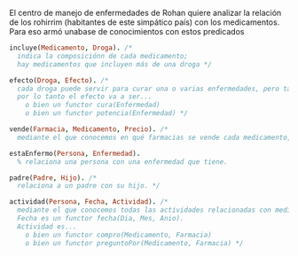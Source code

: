 El centro de manejo de enfermedades de Rohan quiere analizar la relación de los rohirrim 
(habitantes de este simpático país) con los medicamentos. Para eso armó unabase de conocimientos con estos predicados

```prolog
incluye(Medicamento, Droga). /*
  indica la composiciónn de cada medicamento;
  hay medicamentos que incluyen más de una droga */

efecto(Droga, Efecto). /*
  cada droga puede servir para curar una o varias enfermedades, pero también puede potenciar otras enfermedades; 
  por lo tanto el efecto va a ser...
    o bien un functor cura(Enfermedad)
    o bien un functor potencia(Enfermedad) */

vende(Farmacia, Medicamento, Precio). /*
  mediante el que conocemos en qué farmacias se vende cada medicamento, y a qué precio lo vende cada una. */

estaEnfermo(Persona, Enfermedad).
  % relaciona una persona con una enfermedad que tiene.

padre(Padre, Hijo). /*
  relaciona a un padre con su hijo. */

actividad(Persona, Fecha, Actividad). /*
  mediante el que conocemos todas las actividades relacionadas con medicamentos que hicieron los rohirrim.
  Fecha es un functor fecha(Dia, Mes, Anio).
  Actividad es...
    o bien un functor compro(Medicamento, Farmacia)
    o bien un functor preguntoPor(Medicamento, Farmacia) */
```
